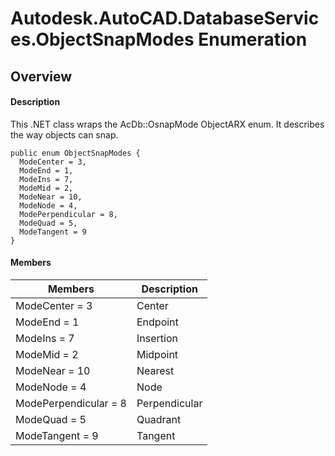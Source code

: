 # Autodesk.AutoCAD.DatabaseServices.ObjectSnapModes Enumeration

## Overview

#### Description
This .NET class wraps the AcDb::OsnapMode ObjectARX enum. 
It describes the way objects can snap.
```text
public enum ObjectSnapModes {
  ModeCenter = 3,
  ModeEnd = 1,
  ModeIns = 7,
  ModeMid = 2,
  ModeNear = 10,
  ModeNode = 4,
  ModePerpendicular = 8,
  ModeQuad = 5,
  ModeTangent = 9
}
```

#### Members
| Members | Description |
| --- | --- |
| ModeCenter = 3 | Center |
| ModeEnd = 1 | Endpoint |
| ModeIns = 7 | Insertion |
| ModeMid = 2 | Midpoint |
| ModeNear = 10 | Nearest |
| ModeNode = 4 | Node |
| ModePerpendicular = 8 | Perpendicular |
| ModeQuad = 5 | Quadrant |
| ModeTangent = 9 | Tangent |